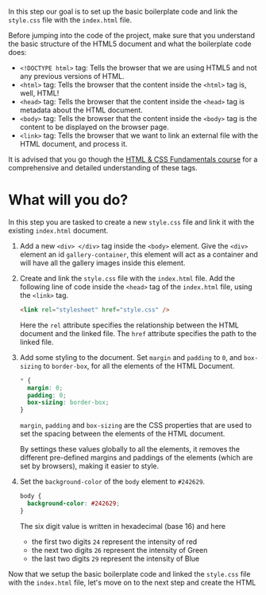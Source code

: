 In this step our goal is to set up the basic boilerplate code and link the `style.css` file with the `index.html` file.

Before jumping into the code of the project, make sure that you understand the basic structure of the HTML5 document and what the boilerplate code does:

- `<!DOCTYPE html>` tag: Tells the browser that we are using HTML5 and not any previous versions of HTML.
- `<html>` tag: Tells the browser that the content inside the `<html>` tag is, well, HTML!
- `<head>` tag: Tells the browser that the content inside the `<head>` tag is metadata about the HTML document.
- `<body>` tag: Tells the browser that the content inside the `<body>` tag is the content to be displayed on the browser page.
- `<link>` tag: Tells the browser that we want to link an external file with the HTML document, and process it.

It is advised that you go though the [HTML & CSS Fundamentals course](https://codedamn.com/learn/html-css) for a comprehensive and detailed understanding of these tags.

# What will you do?

In this step you are tasked to create a new `style.css` file and link it with the existing `index.html` document.

1. Add a new `<div> </div>` tag inside the `<body>` element. Give the `<div>` element an id `gallery-container`, this element will act as a container and will have all the gallery images inside this element.

2. Create and link the `style.css` file with the `index.html` file. Add the following line of code inside the `<head>` tag of the `index.html` file, using the `<link>` tag.

   ```html
   <link rel="stylesheet" href="style.css" />
   ```

   Here the `rel` attribute specifies the relationship between the HTML document and the linked file. The `href` attribute specifies the path to the linked file.

3. Add some styling to the document. Set `margin` and `padding` to `0`, and `box-sizing` to `border-box`, for all the elements of the HTML Document.

   ```css
   * {
     margin: 0;
     padding: 0;
     box-sizing: border-box;
   }
   ```

   `margin`, `padding` and `box-sizing` are the CSS properties that are used to set the spacing between the elements of the HTML document.

   By settings these values globally to all the elements, it removes the different pre-defined margins and paddings of the elements (which are set by browsers), making it easier to style.

4. Set the `background-color` of the `body` element to `#242629`.

   ```css
   body {
     background-color: #242629;
   }
   ```

   The six digit value is written in hexadecimal (base 16) and here

   - the first two digits `24` represent the intensity of red
   - the next two digits `26` represent the intensity of Green
   - the last two digits `29` represent the intensity of Blue

Now that we setup the basic boilerplate code and linked the `style.css` file with the `index.html` file, let's move on to the next step and create the HTML